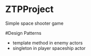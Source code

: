 # ZTPProject
Simple space shooter game

#Design Patterns
- template method in enemy actors
- singleton in player spaceship actor
